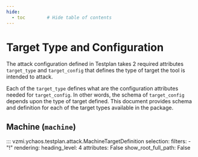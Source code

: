 ```yaml
---
hide:
  - toc        # Hide table of contents
---
```


# Target Type and Configuration

The attack configuration defined in Testplan takes 2 required
attributes `target_type` and `target_config` that defines the type of 
target the tool is intended to attack. 

Each of the `target_type` defines what are the configuration attributes needed
for `target_config`. In other words, the schema of `target_config` depends upon
the type of target defined. This document provides schema and definition for
each of the target types available in the package.

## Machine (`machine`)

::: vzmi.ychaos.testplan.attack.MachineTargetDefinition
    selection:
        filters:
        - "!"
    rendering:
        heading_level: 4
        attributes: False
        show_root_full_path: False
   